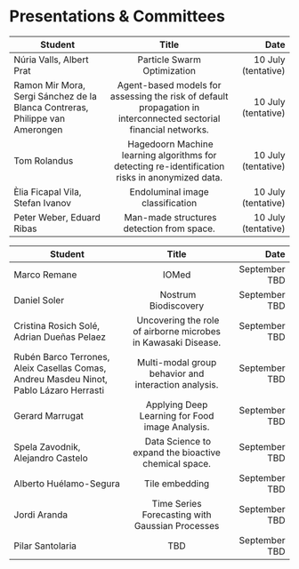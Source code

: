 # Presentations & Committees

| Student   |      Title      |  Date |
|----------|:-------------:|------------:|
| Núria Valls, Albert Prat	 |  Particle Swarm Optimization | 10 July (tentative) |
|  Ramon Mir Mora, Sergi Sánchez de la Blanca Contreras, Philippe van Amerongen	| Agent-based models for assessing the risk of default propagation in interconnected sectorial financial networks.	| 10 July (tentative)  |
|  Tom Rolandus | Hagedoorn	Machine learning algorithms for detecting re-identification risks in anonymized data. |	10 July (tentative)  |
|  Èlia Ficapal Vila, Stefan Ivanov	| Endoluminal image classification	| 10 July (tentative)  |
|  Peter Weber, Eduard Ribas	| Man-made structures detection from space.	| 10 July (tentative) |


| Student   |      Title      |  Date |
|----------|:-------------:|------:|
| Marco Remane |	IOMed	| September TBD |
|  Daniel Soler	| Nostrum Biodiscovery	| September TBD  |
|  Cristina Rosich Solé, Adrian Dueñas Pelaez	| Uncovering the role of airborne microbes in Kawasaki Disease.	| September TBD  |
|  Rubén Barco Terrones, Aleix Casellas Comas, Andreu Masdeu Ninot, Pablo Lázaro Herrasti	| Multi-modal group behavior and interaction analysis.	| September TBD  |
|  Gerard Marrugat	| Applying Deep Learning for Food image Analysis.	| September TBD  |
|  Spela Zavodnik, Alejandro Castelo	| Data Science to expand the bioactive chemical space.	| September TBD  |
| Alberto Huélamo-Segura | Tile embedding | September TBD |
| Jordi Aranda | Time Series Forecasting with Gaussian Processes | September TBD |
| Pilar Santolaria | TBD | September TBD |
